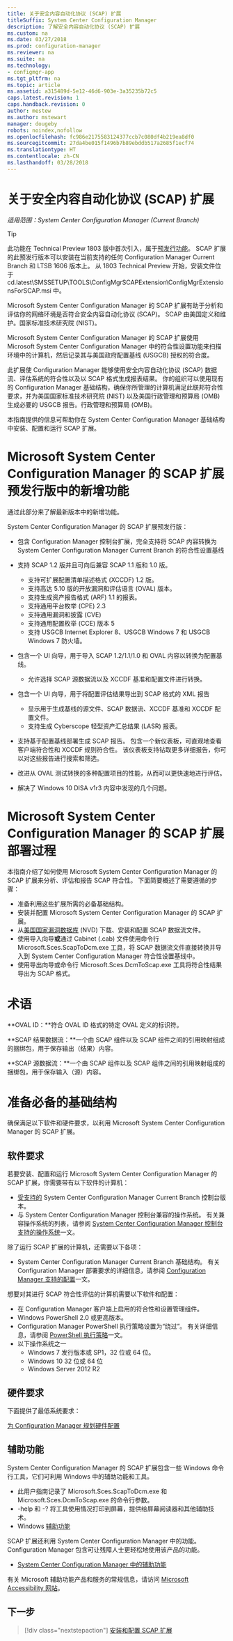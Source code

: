 ```yaml
---
title: 关于安全内容自动化协议 (SCAP) 扩展
titleSuffix: System Center Configuration Manager
description: 了解安全内容自动化协议 (SCAP) 扩展
ms.custom: na
ms.date: 03/27/2018
ms.prod: configuration-manager
ms.reviewer: na
ms.suite: na
ms.technology:
- configmgr-app
ms.tgt_pltfrm: na
ms.topic: article
ms.assetid: a315489d-5e12-46d6-903e-3a35235b72c5
caps.latest.revision: 1
caps.handback.revision: 0
author: mestew
ms.author: mstewart
manager: dougeby
robots: noindex,nofollow
ms.openlocfilehash: fc986e2175583124377ccb7c080df4b219ea8df0
ms.sourcegitcommit: 27da4be015f1496b7b89ebddb517a2685f1ecf74
ms.translationtype: HT
ms.contentlocale: zh-CN
ms.lasthandoff: 03/28/2018
---
```

# <a name="about-the-security-content-automation-protocol-scap-extensions"></a>关于安全内容自动化协议 (SCAP) 扩展

*适用范围：System Center Configuration Manager (Current Branch)*

> [!Tip]  
> 此功能在 Technical Preview 1803 版中首次引入，属于[预发行功能](/sccm/core/servers/manage/pre-release-features)。 SCAP 扩展的此预发行版本可以安装在当前支持的任何 Configuration Manager Current Branch 和 LTSB 1606 版本上。 从 1803 Technical Preview 开始，安装文件位于 cd.latest\SMSSETUP\TOOLS\ConfigMgrSCAPExtension\ConfigMgrExtensionsForSCAP.msi 中。 

Microsoft System Center Configuration Manager 的 SCAP 扩展有助于分析和评估你的网络环境是否符合安全内容自动化协议 (SCAP)。 SCAP 由美国定义和维护。国家标准技术研究院 (NIST)。

Microsoft System Center Configuration Manager 的 SCAP 扩展使用 Microsoft System Center Configuration Manager 中的符合性设置功能来扫描环境中的计算机，然后记录其与美国政府配置基线 (USGCB) 授权的符合度。

此扩展使 Configuration Manager 能够使用安全内容自动化协议 (SCAP) 数据流、评估系统的符合性以及以 SCAP 格式生成报表结果。 你的组织可以使用现有的 Configuration Manager 基础结构，确保你所管理的计算机满足此联邦符合性要求，并为美国国家标准技术研究院 (NIST) 以及美国行政管理和预算局 (OMB) 生成必要的 USGCB 报告。行政管理和预算局 (OMB)。

本指南提供的信息可帮助你在 System Center Configuration Manager 基础结构中安装、配置和运行 SCAP 扩展。



# <a name="what39s-new-in-scap-extensions-prerelease-for-microsoft-system-center-configuration-manager"></a>Microsoft System Center Configuration Manager 的 SCAP 扩展预发行版中的新增功能

通过此部分来了解最新版本中的新增功能。

System Center Configuration Manager 的 SCAP 扩展预发行版：

- 包含 Configuration Manager 控制台扩展，完全支持将 SCAP 内容转换为 System Center Configuration Manager Current Branch 的符合性设置基线
- 支持 SCAP 1.2 版并且可向后兼容 SCAP 1.1 版和 1.0 版。


  - 支持可扩展配置清单描述格式 (XCCDF) 1.2 版。
  - 支持高达 5.10 版的开放漏洞和评估语言 (OVAL) 版本。
  - 支持生成资产报告格式 (ARF) 1.1 的报表。
  - 支持通用平台枚举 (CPE) 2.3
  - 支持通用漏洞和披露 (CVE)
  - 支持通用配置枚举 (CCE) 版本 5
  - 支持 USGCB Internet Explorer 8、USGCB Windows 7 和 USGCB Windows 7 防火墙。

- 包含一个 UI 向导，用于导入 SCAP 1.2/1.1/1.0 和 OVAL 内容以转换为配置基线。


  - 允许选择 SCAP 源数据流以及 XCCDF 基准和配置文件进行转换。

- 包含一个 UI 向导，用于将配置评估结果导出到 SCAP 格式的 XML 报告


  - 显示用于生成基线的源文件、SCAP 数据流、XCCDF 基准和 XCCDF 配置文件。
  - 支持生成 Cyberscope 轻型资产汇总结果 (LASR) 报表。

- 支持基于配置基线部署生成 SCAP 报告。 包含一个新仪表板，可直观地查看客户端符合性和 XCCDF 规则符合性。 该仪表板支持钻取更多详细报告，你可以对这些报告进行搜索和筛选。
- 改进从 OVAL 测试转换的多种配置项目的性能，从而可以更快速地进行评估。

- 解决了 Windows 10 DISA v1r3 内容中发现的几个问题。

# <a name="scap-extensions-for-microsoft-system-center-configuration-manager-deployment-process"></a>Microsoft System Center Configuration Manager 的 SCAP 扩展部署过程

本指南介绍了如何使用 Microsoft System Center Configuration Manager 的 SCAP 扩展来分析、评估和报告 SCAP 符合性。 下面简要概述了需要遵循的步骤：

- 准备利用这些扩展所需的必备基础结构。
- 安装并配置 Microsoft System Center Configuration Manager 的 SCAP 扩展。
- 从[美国国家漏洞数据库](http://nvd.nist.gov) (NVD) 下载、安装和配置 SCAP 数据流文件。
- 使用导入向导**或**通过 Cabinet (.cab) 文件使用命令行 Microsoft.Sces.ScapToDcm.exe 工具，将 SCAP 数据流文件直接转换并导入到 System Center Configuration Manager 符合性设置基线中。
- 使用导出向导或命令行 Microsoft.Sces.DcmToScap.exe 工具将符合性结果导出为 SCAP 格式。

# <a name="terms"></a>术语

**OVAL ID：**符合 OVAL ID 格式的特定 OVAL 定义的标识符。

**SCAP 结果数据流：**一个由 SCAP 组件以及 SCAP 组件之间的引用映射组成的捆绑包，用于保存输出（结果）内容。

**SCAP 源数据流：**一个由 SCAP 组件以及 SCAP 组件之间的引用映射组成的捆绑包，用于保存输入（源）内容。

# <a name="prepare-the-prerequisite-infrastructure"></a>准备必备的基础结构

确保满足以下软件和硬件要求，以利用 Microsoft System Center Configuration Manager 的 SCAP 扩展。

## <a name="software-requirements"></a>软件要求

若要安装、配置和运行 Microsoft System Center Configuration Manager 的 SCAP 扩展，你需要带有以下软件的计算机：

- [受支持的](/sccm/core/servers/manage/current-branch-versions-supported) System Center Configuration Manager Current Branch 控制台版本。
- 与 System Center Configuration Manager 控制台兼容的操作系统。 有关兼容操作系统的列表，请参阅 [System Center Configuration Manager 控制台支持的操作系统](/sccm/core/plan-design/configs/supported-operating-systems-consoles)一文。

除了运行 SCAP 扩展的计算机，还需要以下各项：

- System Center Configuration Manager Current Branch 基础结构。 有关 Configuration Manager 部署要求的详细信息，请参阅 [Configuration Manager 支持的配置](/sccm/core/plan-design/configs/supported-configurations)一文。

想要对其进行 SCAP 符合性评估的计算机需要以下软件和配置：

- 在 Configuration Manager 客户端上启用的符合性和设置管理组件。
- Windows PowerShell 2.0 或更高版本。
- Configuration Manager PowerShell 执行策略设置为“绕过”。 有关详细信息，请参阅 [PowerShell 执行策略](/sccm/core/clients/deploy/about-client-settings#computer-agent)一文。
- 以下操作系统之一
  - Windows 7 发行版本或 SP1，32 位或 64 位。
  - Windows 10 32 位或 64 位
  - Windows Server 2012 R2

## <a name="hardware-requirements"></a>硬件要求

下面提供了最低系统要求：

[为 Configuration Manager 规划硬件配置](/sccm/core/plan-design/configs/recommended-hardware)



## <a name="accessibility-features"></a>辅助功能

System Center Configuration Manager 的 SCAP 扩展包含一些 Windows 命令行工具，它们可利用 Windows 中的辅助功能和工具。

- 此用户指南记录了 Microsoft.Sces.ScapToDcm.exe 和 Microsoft.Sces.DcmToScap.exe 的命令行参数。
- -help 和 -? 将工具使用情况打印到屏幕，提供给屏幕阅读器和其他辅助技术。
- Windows [辅助功能](http://windows.microsoft.com/windows/help/accessibility)

SCAP 扩展还利用 System Center Configuration Manager 中的功能。  Configuration Manager 包含可让残障人士更轻松地使用该产品的功能。

- [System Center Configuration Manager 中的辅助功能](/sccm/core/understand/accessibility-features)

有关 Microsoft 辅助功能产品和服务的常规信息，请访问 [Microsoft Accessibility 网站](http://go.microsoft.com/fwlink/p/?LinkId=9212)。

## <a name="next-step"></a>下一步
> [!div class="nextstepaction"]
> [安装和配置 SCAP 扩展](/sccm/compliance/plan-design/scap/install-configure-scap)
